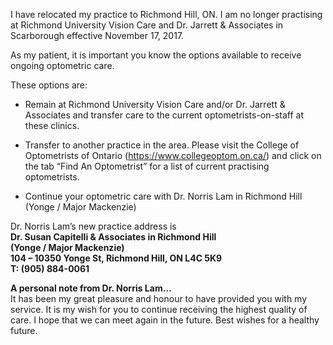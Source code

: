 I have relocated my practice to Richmond Hill, ON. I am no longer practising at Richmond University Vision Care and Dr. Jarrett & Associates in Scarborough effective November 17, 2017.  
 
As my patient, it is important you know the options available to receive ongoing optometric care.
 
These options are:

* Remain at Richmond University Vision Care and/or Dr. Jarrett & Associates and transfer care to the current optometrists-on-staff at these clinics.

* Transfer to another practice in the area. Please visit the College of Optometrists of Ontario (<https://www.collegeoptom.on.ca/>) and click on the tab “Find An Optometrist” for a list of current practising optometrists.

* Continue your optometric care with Dr. Norris Lam in Richmond Hill (Yonge / Major Mackenzie)

Dr. Norris Lam’s new practice address is  
**Dr. Susan Capitelli & Associates in Richmond Hill  
(Yonge / Major Mackenzie)  
104 – 10350 Yonge St, Richmond Hill, ON L4C 5K9  
T: (905) 884-0061**
 
**A personal note from Dr. Norris Lam…**  
It has been my great pleasure and honour to have provided you with my service. It is my wish for you to continue receiving the highest quality of care. I hope that we can meet again in the future. Best wishes for a healthy future.
